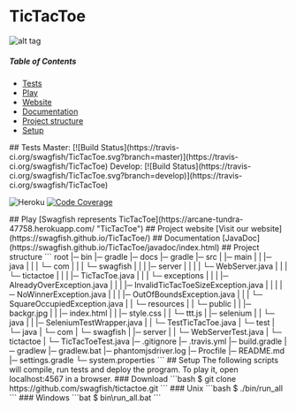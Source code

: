 ﻿# TicTacToe

![alt tag](https://swagfish.github.io/TicTacToe/images/gameplay.gif)

##### Table of Contents  
* [Tests](#tests)
* [Play](#play)
* [Website](#web)
* [Documentation](#doc)
* [Project structure](#structure)
* [Setup](#setup)

<a name="tests" />
## Tests
Master: [![Build Status](https://travis-ci.org/swagfish/TicTacToe.svg?branch=master)](https://travis-ci.org/swagfish/TicTacToe)
Develop: [![Build Status](https://travis-ci.org/swagfish/TicTacToe.svg?branch=develop)](https://travis-ci.org/swagfish/TicTacToe)

![Heroku](https://heroku-badge.herokuapp.com/?app=arcane-tundra-47758)
[![Code Coverage](https://img.shields.io/codecov/c/github/pvorb/property-providers/develop.svg)](https://codecov.io/github/pvorb/property-providers?branch=develop)

<a name="play" />
## Play
[Swagfish represents TicTacToe](https://arcane-tundra-47758.herokuapp.com/ "TicTacToe")

<a name="web" />
## Project website
[Visit our website](https://swagfish.github.io/TicTacToe/)

<a name="doc" />
## Documentation
[JavaDoc](https://swagfish.github.io/TicTacToe/javadoc/index.html)

<a name="structure" />
## Project structure
```
root
|─ bin
|─ gradle
|─ docs
|─ gradle
|─ src
|  |─ main
|  |  |─ java
|  |  |  └─ com
|  |  |     └─ swagfish
|  |  |        |─ server
|  |  |        |  └─ WebServer.java
|  |  |        └─ tictactoe
|  |  |           |─ TicTacToe.java
|  |  |           └─ exceptions
|  |  |              |─ AlreadyOverException.java
|  |  |              |─ InvalidTicTacToeSizeException.java
|  |  |              |─ NoWinnerException.java
|  |  |              |─ OutOfBoundsException.java
|  |  |              └─ SquareOccupiedException.java
|  |  └─ resources
|  |     └─ public
|  |        |─ backgr.jpg
|  |        |─ index.html
|  |        |─ style.css
|  |        └─ ttt.js
|  |─ selenium
|  |  └─ java
|  |     |─ SeleniumTestWrapper.java
|  |     └─ TestTicTacToe.java
|  └─ test
|     └─ java
|        └─ com
|           └─ swagfish
|              |─ server
|              |  └─ WebServerTest.java
|              └─ tictactoe
|                 └─ TicTacToeTest.java
|─ .gitignore
|─ .travis.yml
|─ build.gradle
|─ gradlew
|─ gradlew.bat
|─ phantomjsdriver.log
|─ Procfile
|─ README.md
|─ settings.gradle
└─ system.properties
```

<a name="setup" />
## Setup
The following scripts will compile, run tests and deploy the program. To play it, open localhost:4567 in a browser.
### Download
```bash
$ git clone https://github.com/swagfish/tictactoe.git
```
### Unix
```bash
$ ./bin/run_all
```
### Windows
```bat
$ bin\run_all.bat
```